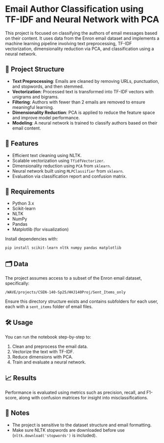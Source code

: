 # Email Author Classification using TF-IDF and Neural Network with PCA

This project is focused on classifying the authors of email messages based on their content. It uses data from the Enron email dataset and implements a machine learning pipeline involving text preprocessing, TF-IDF vectorization, dimensionality reduction via PCA, and classification using a neural network.

## 📁 Project Structure

- **Text Preprocessing**: Emails are cleaned by removing URLs, punctuation, and stopwords, and then stemmed.
- **Vectorization**: Processed text is transformed into TF-IDF vectors with unigrams and bigrams.
- **Filtering**: Authors with fewer than 2 emails are removed to ensure meaningful learning.
- **Dimensionality Reduction**: PCA is applied to reduce the feature space and improve model performance.
- **Modeling**: A neural network is trained to classify authors based on their email content.

## 🚀 Features

- Efficient text cleaning using NLTK.
- Scalable vectorization using `TfidfVectorizer`.
- Dimensionality reduction using `PCA` from `sklearn`.
- Neural network built using `MLPClassifier` from `sklearn`.
- Evaluation via classification report and confusion matrix.

## 🧪 Requirements

- Python 3.x
- Scikit-learn
- NLTK
- NumPy
- Pandas
- Matplotlib (for visualization)

Install dependencies with:

```bash
pip install scikit-learn nltk numpy pandas matplotlib
```

## 🗂️ Data

The project assumes access to a subset of the Enron email dataset, specifically:
```
/WAVE/projects/CSEN-140-Sp25/HHJ140Proj/Sent_Items_only
```
Ensure this directory structure exists and contains subfolders for each user, each with a `sent_items` folder of email files.

## 🛠️ Usage

You can run the notebook step-by-step to:

1. Clean and preprocess the email data.
2. Vectorize the text with TF-IDF.
3. Reduce dimensions with PCA.
4. Train and evaluate a neural network.

## 📈 Results

Performance is evaluated using metrics such as precision, recall, and F1-score, along with confusion matrices for insight into misclassifications.

## 📌 Notes

- The project is sensitive to the dataset structure and email formatting.
- Make sure NLTK stopwords are downloaded before use (`nltk.download('stopwords')` is included).
